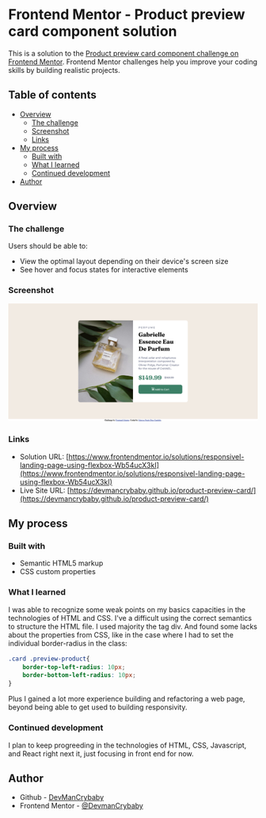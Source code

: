 # Frontend Mentor - Product preview card component solution

This is a solution to the [Product preview card component challenge on Frontend Mentor](https://www.frontendmentor.io/challenges/product-preview-card-component-GO7UmttRfa). Frontend Mentor challenges help you improve your coding skills by building realistic projects. 

## Table of contents

- [Overview](#overview)
  - [The challenge](#the-challenge)
  - [Screenshot](#screenshot)
  - [Links](#links)
- [My process](#my-process)
  - [Built with](#built-with)
  - [What I learned](#what-i-learned)
  - [Continued development](#continued-development)
- [Author](#author)

## Overview

### The challenge

Users should be able to:

- View the optimal layout depending on their device's screen size
- See hover and focus states for interactive elements

### Screenshot

![final result screenshot](./screenshot.png)

### Links

- Solution URL: [https://www.frontendmentor.io/solutions/responsivel-landing-page-using-flexbox-Wb54ucX3kI](https://www.frontendmentor.io/solutions/responsivel-landing-page-using-flexbox-Wb54ucX3kI)
- Live Site URL: [https://devmancrybaby.github.io/product-preview-card/](https://devmancrybaby.github.io/product-preview-card/)

## My process

### Built with

- Semantic HTML5 markup
- CSS custom properties

### What I learned

I was able to recognize some weak points on my basics capacities in the technologies of HTML and CSS.
I've a difficult using the correct semantics to structure the HTML file. I used majority the tag div.
And found some lacks about the properties from CSS, like in the case where I had to set the individual border-radius in the class:
```css 
.card .preview-product{
    border-top-left-radius: 10px;
    border-bottom-left-radius: 10px;
} 
```

Plus I gained a lot more experience building and refactoring a web page, beyond being able to get used to building responsivity.

### Continued development

I plan to keep progreeding in the technologies of HTML, CSS, Javascript, and React right next it, just focusing in front end for now.

## Author

- Github - [DevManCrybaby](https://github.com/DevManCrybaby)
- Frontend Mentor - [@DevmanCrybaby](https://www.frontendmentor.io/profile/DevManCrybaby)
